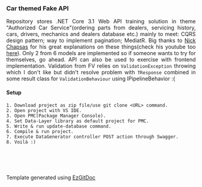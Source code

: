 <h3>Car themed Fake API</h3>

<p align="justify">Repository stores .NET Core 3.1 Web API training solution in theme "Authorized Car Service"(ordering parts from dealers, servicing history, cars, drivers, mechanics and dealers database etc.) mainly to meet: CQRS design pattern; way to implement pagination; MediatR. Big thanks to <a href="https://github.com/Elfocrash">Nick Chapsas</a> for his great explanations on these things(check his youtube too <a href="https://www.youtube.com/user/ElfocrashDev">here</a>). Only 2 from 6 models are implemented so if someone wants to try for themselves, go ahead. API can also be used to exercise with frontend implementation. Validation from FV relies on <code>ValidationException</code> throwing which I don't like but didn't resolve problem with <code>TResponse</code> combined in some result class for <code>ValidationBehaviour</code> using IPipelineBehavior :{</p>

<h4>Setup</h4>

```
1. Download project as zip file/use git clone <URL> command.
2. Open project with VS IDE.
3. Open PMC(Package Manager Console).
4. Set Data-Layer library as default project for PMC.
5. Write & run update-database command.
6. Compile & run project.
7. Execute DataGenerator controller POST action through Swagger.
8. Voilà :)
```

<br/>
<br/>
<br/>

Template generated using <a href="https://github.com/trolit/EzGitDoc">EzGitDoc</a>
